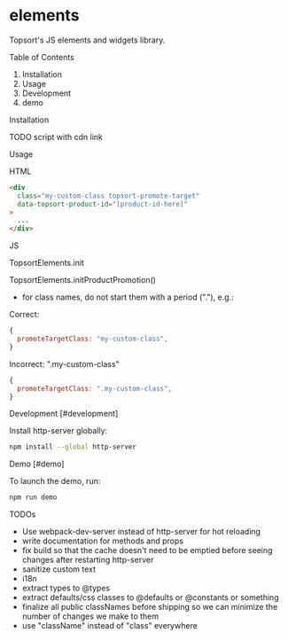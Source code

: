 # elements

Topsort's JS elements and widgets library.

Table of Contents

1. Installation
1. Usage
1. Development
1. demo

Installation

TODO script with cdn link

Usage

HTML

```html
<div
  class="my-custom-class topsort-promote-target"
  data-topsort-product-id="[product-id-here]"
>
  ...
</div>
```

JS

TopsortElements.init

TopsortElements.initProductPromotion()

- for class names, do not start them with a period ("."), e.g.:

Correct:

```js
{
  promoteTargetClass: "my-custom-class",
}
```

Incorrect: ".my-custom-class"

```js
{
  promoteTargetClass: ".my-custom-class",
}
```

Development [#development]

Install http-server globally:

```zsh
npm install --global http-server
```

Demo [#demo]

To launch the demo, run:

```zsh
npm run demo
```

TODOs

- Use webpack-dev-server instead of http-server for hot reloading
- write documentation for methods and props
- fix build so that the cache doesn't need to be emptied before seeing changes after restarting http-server
- sanitize custom text
- i18n
- extract types to @types
- extract defaults/css classes to @defaults or @constants or something
- finalize all public classNames before shipping so we can minimize the number of changes we make to them
- use "className" instead of "class" everywhere
